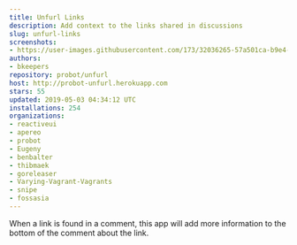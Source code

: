 ```yaml
---
title: Unfurl Links
description: Add context to the links shared in discussions
slug: unfurl-links
screenshots:
- https://user-images.githubusercontent.com/173/32036265-57a501ca-b9e4-11e7-9db3-52374fb7290c.png
authors:
- bkeepers
repository: probot/unfurl
host: http://probot-unfurl.herokuapp.com
stars: 55
updated: 2019-05-03 04:34:12 UTC
installations: 254
organizations:
- reactiveui
- apereo
- probot
- Eugeny
- benbalter
- thibmaek
- goreleaser
- Varying-Vagrant-Vagrants
- snipe
- fossasia
---
```


When a link is found in a comment, this app will add more information to the bottom of the comment about the link.
